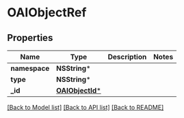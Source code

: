 # OAIObjectRef

## Properties
Name | Type | Description | Notes
------------ | ------------- | ------------- | -------------
**namespace** | **NSString*** |  | 
**type** | **NSString*** |  | 
**_id** | [**OAIObjectId***](OAIObjectId.md) |  | 

[[Back to Model list]](../README.md#documentation-for-models) [[Back to API list]](../README.md#documentation-for-api-endpoints) [[Back to README]](../README.md)



